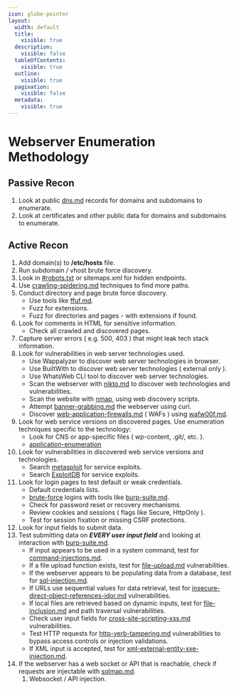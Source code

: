 ```yaml
---
icon: globe-pointer
layout:
  width: default
  title:
    visible: true
  description:
    visible: false
  tableOfContents:
    visible: true
  outline:
    visible: true
  pagination:
    visible: false
  metadata:
    visible: true
---
```


# Webserver Enumeration Methodology

## Passive Recon

1. Look at public [dns.md](../field-manual/intelligence/network-enumeration/dns.md "mention") records for domains and subdomains to enumerate.
2. Look at certificates and other public data for domains and subdomains to enumerate.

## Active Recon

1. Add domain(s) to **/etc/hosts** file.
2. Run subdomain / vhost brute force discovery.
3. Look in [#robots.txt](../field-manual/intelligence/web-enumeration/crawling-spidering.md#robots.txt "mention") or sitemaps.xml for hidden endpoints.
4. Use [crawling-spidering.md](../field-manual/intelligence/web-enumeration/crawling-spidering.md "mention") techniques to find more paths.
5. Conduct directory and page brute force discovery.
   * Use tools like [ffuf.md](../toolbox/tooling/web-application-analysis/ffuf.md "mention").
   * Fuzz for extensions.
   * Fuzz for directories and pages - with extensions if found.
6. Look for comments in HTML for sensitive information.
   * Check all crawled and discovered pages.
7. Capture server errors ( e.g. 500, 403 ) that might leak tech stack information.
8. Look for vulnerabilities in web server technologies used.
   * Use Wappalyzer to discover web server technologies in browser.
   * Use BuiltWith to discover web server technologies ( external only ).
   * Use WhatsWeb CLI tool to discover web server technologies.
   * Scan the webserver with [nikto.md](../toolbox/tooling/vulnerability-analysis/nikto.md "mention") to discover web technologies and vulnerabilities.
   * Scan the website with [nmap](../toolbox/tooling/information-gathering/network-enumeration/nmap/ "mention"), using web discovery scripts.
   * Attempt [banner-grabbing.md](../field-manual/intelligence/port-and-service-enumeration/banner-grabbing.md "mention") the webserver using curl.
   * Discover [web-application-firewalls.md](../field-manual/intelligence/web-enumeration/web-application-firewalls.md "mention") ( WAFs ) using [wafw00f.md](../toolbox/tooling/web-application-analysis/wafw00f.md "mention").
9. Look for web service versions on discovered pages. Use enumeration techniques specific to the technology:
   * Look for CNS or app-specific files ( wp-content, .git/, etc. ).
   * [application-enumeration](../field-manual/intelligence/application-enumeration/ "mention")
10. Look for vulnerabilities in discovered web service versions and technologies.
    * Search [metasploit](../toolbox/tooling/exploitation-tools/metasploit/ "mention") for service exploits.
    * Search [ExploitDB](https://www.exploit-db.com/) for service exploits.
11. Look for login pages to test default or weak credentials.
    * Default credentials lists.
    * [brute-force](../field-manual/exploitation/brute-force/ "mention") logins with tools like [burp-suite.md](../toolbox/tooling/web-application-analysis/burp-suite.md "mention").
    * Check for password reset or recovery mechanisms.
    * Review cookies and sessions ( flags like Secure, HttpOnly ).
    * Test for session fixation or missing CSRF protections.
12. Look for input fields to submit data.
13. Test submitting data on _**EVERY user input field**_ and looking at interaction with [burp-suite.md](../toolbox/tooling/web-application-analysis/burp-suite.md "mention").
    * If input appears to be used in a system command, test for [command-injections.md](../field-manual/exploitation/web-attacks/command-injections.md "mention").
    * If a file upload function exists, test for [file-upload.md](../field-manual/exploitation/web-attacks/file-upload.md "mention") vulnerabilities.
    * If the webserver appears to be populating data from a database, test for [sql-injection.md](../field-manual/exploitation/web-attacks/sql-injection.md "mention").
    * If URLs use sequential values for data retrieval, test for [insecure-direct-object-references-idor.md](../field-manual/exploitation/web-attacks/insecure-direct-object-references-idor.md "mention") vulnerabilities.
    * If local files are retrieved based on dynamic inputs, test for [file-inclusion.md](../field-manual/exploitation/web-attacks/file-inclusion.md "mention") and path traversal vulnerabilities.
    * Check user input fields for [cross-site-scripting-xss.md](../field-manual/exploitation/web-attacks/cross-site-scripting-xss.md "mention") vulnerabilities.
    * Test HTTP requests for [http-verb-tampering.md](../field-manual/exploitation/web-attacks/http-verb-tampering.md "mention") vulnerabilities to bypass access controls or injection validations.
    * If XML input is accepted, test for [xml-external-entity-xxe-injection.md](../field-manual/exploitation/web-attacks/xml-external-entity-xxe-injection.md "mention").
14. If the webserver has a web socket or API that is reachable, check if requests are injectable with [sqlmap.md](../toolbox/tooling/database-assessment/sqlmap.md "mention").
    1. Websocket / API injection.
